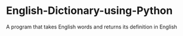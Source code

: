 # English-Dictionary-using-Python
A program that takes English words and returns its definition in English
